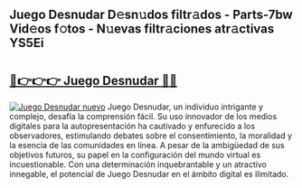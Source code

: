 ## Juego Desnudar D𝚎sn𝚞dos filtr𝚊dos - Parts-7bw Vid𝚎os f𝚘tos - N𝚞evas filtr𝚊ciones atr𝚊ctivas YS5Ei

# <h2><a href="http://mbbw5v.tromn.icu/?c=Juego+Desnudar">🔗👉👉👉 Juego Desnudar 🔗🔗</a></h2>

[![Juego Desnudar nuevo](https://i.imgur.com/pEAQMta.gif)](http://mbbw5v.tromn.icu/?c=Juego+Desnudar)
Juego Desnudar, un individuo intrigante y complejo, desafía la comprensión fácil. Su uso innovador de los medios digitales para la autopresentación ha cautivado y enfurecido a los observadores, estimulando debates sobre el consentimiento, la moralidad y la esencia de las comunidades en línea. A pesar de la ambigüedad de sus objetivos futuros, su papel en la configuración del mundo virtual es incuestionable. Con una determinación inquebrantable y un atractivo innegable, el potencial de Juego Desnudar en el ámbito digital es ilimitado.
